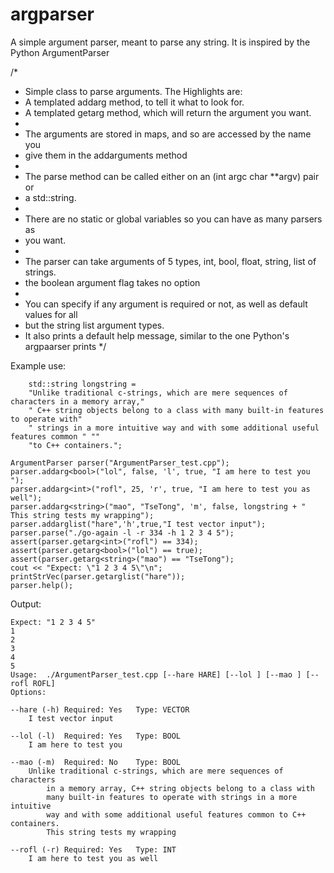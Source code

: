 argparser
=========

A simple argument parser, meant to parse any string. It is inspired by the Python ArgumentParser

/*
 * Simple class to parse arguments. The Highlights are:
 * 	A templated addarg method, to tell it what to look for.
 * 	A templated getarg method, which will return the argument you want.
 *
 * The arguments are stored in maps, and so are accessed by the name you
 * 	give them in the addarguments method
 *
 * The parse method can be called either on an (int argc char **argv) pair or
 * 	a std::string.
 *
 * There are no static or global variables so you can have as many parsers as
 * 	you want.
 *
 * The parser can take arguments of 5 types, int, bool, float, string, list of strings.
 * 	the boolean argument flag takes no option
 *
 * You can specify if any argument is required or not, as well as default values for all
 * 	but the string list argument types.
 * It also prints a default help message, similar to the one Python's argpaarser prints
 */

Example use:

		std::string longstring =
		"Unlike traditional c-strings, which are mere sequences of characters in a memory array,"
		" C++ string objects belong to a class with many built-in features to operate with"
		" strings in a more intuitive way and with some additional useful features common " ""
		"to C++ containers.";

	ArgumentParser parser("ArgumentParser_test.cpp");
	parser.addarg<bool>("lol", false, 'l', true, "I am here to test you ");
	parser.addarg<int>("rofl", 25, 'r', true, "I am here to test you as well");
	parser.addarg<string>("mao", "TseTong", 'm', false, longstring + " This string tests my wrapping");
	parser.addarglist("hare",'h',true,"I test vector input");
	parser.parse("./go-again -l -r 334 -h 1 2 3 4 5");
	assert(parser.getarg<int>("rofl") == 334);
	assert(parser.getarg<bool>("lol") == true);
	assert(parser.getarg<string>("mao") == "TseTong");
	cout << "Expect: \"1 2 3 4 5\"\n";
	printStrVec(parser.getarglist("hare"));
	parser.help();

Output:

	Expect: "1 2 3 4 5"
	1
	2
	3
	4
	5
	Usage:	./ArgumentParser_test.cpp [--hare HARE] [--lol ] [--mao ] [--rofl ROFL] 
	Options:

	--hare (-h)	Required: Yes	Type: VECTOR
		I test vector input
	
	--lol (-l)	Required: Yes	Type: BOOL
		I am here to test you 
	
	--mao (-m)	Required: No	Type: BOOL
		Unlike traditional c-strings, which are mere sequences of characters 
			in a memory array, C++ string objects belong to a class with 
			many built-in features to operate with strings in a more intuitive 
			way and with some additional useful features common to C++ containers. 
			This string tests my wrapping
	
	--rofl (-r)	Required: Yes	Type: INT
		I am here to test you as well

